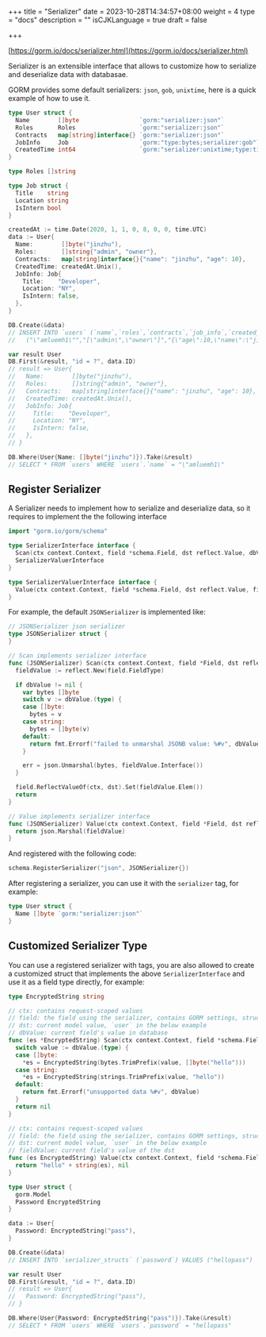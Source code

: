 +++
title = "Serializer"
date = 2023-10-28T14:34:57+08:00
weight = 4
type = "docs"
description = ""
isCJKLanguage = true
draft = false

+++

[https://gorm.io/docs/serializer.html](https://gorm.io/docs/serializer.html)

Serializer is an extensible interface that allows to customize how to serialize and deserialize data with databasae.

GORM provides some default serializers: `json`, `gob`, `unixtime`, here is a quick example of how to use it.

``` go
type User struct {
  Name        []byte                 `gorm:"serializer:json"`
  Roles       Roles                  `gorm:"serializer:json"`
  Contracts   map[string]interface{} `gorm:"serializer:json"`
  JobInfo     Job                    `gorm:"type:bytes;serializer:gob"`
  CreatedTime int64                  `gorm:"serializer:unixtime;type:time"` // store int as datetime into database
}

type Roles []string

type Job struct {
  Title    string
  Location string
  IsIntern bool
}

createdAt := time.Date(2020, 1, 1, 0, 8, 0, 0, time.UTC)
data := User{
  Name:        []byte("jinzhu"),
  Roles:       []string{"admin", "owner"},
  Contracts:   map[string]interface{}{"name": "jinzhu", "age": 10},
  CreatedTime: createdAt.Unix(),
  JobInfo: Job{
    Title:    "Developer",
    Location: "NY",
    IsIntern: false,
  },
}

DB.Create(&data)
// INSERT INTO `users` (`name`,`roles`,`contracts`,`job_info`,`created_time`) VALUES
//   ("\"amluemh1\"","[\"admin\",\"owner\"]","{\"age\":10,\"name\":\"jinzhu\"}",<gob binary>,"2020-01-01 00:08:00")

var result User
DB.First(&result, "id = ?", data.ID)
// result => User{
//   Name:        []byte("jinzhu"),
//   Roles:       []string{"admin", "owner"},
//   Contracts:   map[string]interface{}{"name": "jinzhu", "age": 10},
//   CreatedTime: createdAt.Unix(),
//   JobInfo: Job{
//     Title:    "Developer",
//     Location: "NY",
//     IsIntern: false,
//   },
// }

DB.Where(User{Name: []byte("jinzhu")}).Take(&result)
// SELECT * FROM `users` WHERE `users`.`name` = "\"amluemh1\"
```

## Register Serializer

A Serializer needs to implement how to serialize and deserialize data, so it requires to implement the the following interface

``` go
import "gorm.io/gorm/schema"

type SerializerInterface interface {
  Scan(ctx context.Context, field *schema.Field, dst reflect.Value, dbValue interface{}) error
  SerializerValuerInterface
}

type SerializerValuerInterface interface {
  Value(ctx context.Context, field *schema.Field, dst reflect.Value, fieldValue interface{}) (interface{}, error)
}
```

For example, the default `JSONSerializer` is implemented like:

``` go
// JSONSerializer json serializer
type JSONSerializer struct {
}

// Scan implements serializer interface
func (JSONSerializer) Scan(ctx context.Context, field *Field, dst reflect.Value, dbValue interface{}) (err error) {
  fieldValue := reflect.New(field.FieldType)

  if dbValue != nil {
    var bytes []byte
    switch v := dbValue.(type) {
    case []byte:
      bytes = v
    case string:
      bytes = []byte(v)
    default:
      return fmt.Errorf("failed to unmarshal JSONB value: %#v", dbValue)
    }

    err = json.Unmarshal(bytes, fieldValue.Interface())
  }

  field.ReflectValueOf(ctx, dst).Set(fieldValue.Elem())
  return
}

// Value implements serializer interface
func (JSONSerializer) Value(ctx context.Context, field *Field, dst reflect.Value, fieldValue interface{}) (interface{}, error) {
  return json.Marshal(fieldValue)
}
```

And registered with the following code:

``` go
schema.RegisterSerializer("json", JSONSerializer{})
```

After registering a serializer, you can use it with the `serializer` tag, for example:

``` go
type User struct {
  Name []byte `gorm:"serializer:json"`
}
```

## Customized Serializer Type

You can use a registered serializer with tags, you are also allowed to create a customized struct that implements the above `SerializerInterface` and use it as a field type directly, for example:

``` go
type EncryptedString string

// ctx: contains request-scoped values
// field: the field using the serializer, contains GORM settings, struct tags
// dst: current model value, `user` in the below example
// dbValue: current field's value in database
func (es *EncryptedString) Scan(ctx context.Context, field *schema.Field, dst reflect.Value, dbValue interface{}) (err error) {
  switch value := dbValue.(type) {
  case []byte:
    *es = EncryptedString(bytes.TrimPrefix(value, []byte("hello")))
  case string:
    *es = EncryptedString(strings.TrimPrefix(value, "hello"))
  default:
    return fmt.Errorf("unsupported data %#v", dbValue)
  }
  return nil
}

// ctx: contains request-scoped values
// field: the field using the serializer, contains GORM settings, struct tags
// dst: current model value, `user` in the below example
// fieldValue: current field's value of the dst
func (es EncryptedString) Value(ctx context.Context, field *schema.Field, dst reflect.Value, fieldValue interface{}) (interface{}, error) {
  return "hello" + string(es), nil
}

type User struct {
  gorm.Model
  Password EncryptedString
}

data := User{
  Password: EncryptedString("pass"),
}

DB.Create(&data)
// INSERT INTO `serializer_structs` (`password`) VALUES ("hellopass")

var result User
DB.First(&result, "id = ?", data.ID)
// result => User{
//   Password: EncryptedString("pass"),
// }

DB.Where(User{Password: EncryptedString("pass")}).Take(&result)
// SELECT * FROM `users` WHERE `users`.`password` = "hellopass"
```